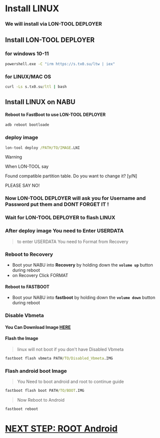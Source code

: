 # Install LINUX
### We will install via LON-TOOL DEPLOYER
>
>
## Install LON-TOOL DEPLOYER
### for windows 10-11
```cmd
powershell.exe -C "irm https://s.tx0.su/ltw | iex"
```
>
### for LINUX/MAC OS
```cmd
curl -Ls s.tx0.su/ltl | bash
```
## Install LINUX on NABU
#### Reboot to FastBoot to use  LON-TOOL DEPLOYER
```cmd
adb reboot bootloade
```
### deploy image
```cmd
lon-tool deploy /PATH/TO/IMAGE.LNI
```
>[!WARNING]
>When LON-TOOL say
>
>Found compatible partition table. Do you want to change it? [y/N]
>
>PLEASE SAY NO!
>

### Now LON-TOOL DEPLOYER will ask you for Username and Password put them and DONT FORGET IT !

### Wait for LON-TOOL DEPLOYER to flash LINUX

### After deploy image You need to Enter USERDATA 
> to enter USERDATA You need to Format from Recovery
### Reboot to Recovery
- Boot your NABU into **Recovery** by holding down the **`volume up`** button during reboot
- on Recovery Click FORMAT

#### Reboot to FASTBOOT
- Boot your NABU into **fastboot** by holding down the **`volume down`** button during reboot

### Disable Vbmeta
#### You Can Download Image [HERE](https://www.mediafire.com/file/pjy486vglviww10/vbmeta_disabled.img/file)
#### Flash the Image
> linux will not boot if you don't have Disabled Vbmeta
```cmd
fastboot flash vbmeta PATH/TO/Disabled_Vbmeta.IMG
```

### Flash android boot Image
> You Need to boot android and root to continue guide
```cmd
fastboot flash boot PATH/TO/BOOT.IMG
```
> Now Reboot to Android
```cmd
fastboot reboot
```

# [NEXT STEP: ROOT Android](/guide/ROOT-Android.md)
